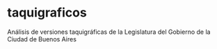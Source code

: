# taquigraficos
Análisis de versiones taquigráficas de la Legislatura del Gobierno de la Ciudad de Buenos Aires
